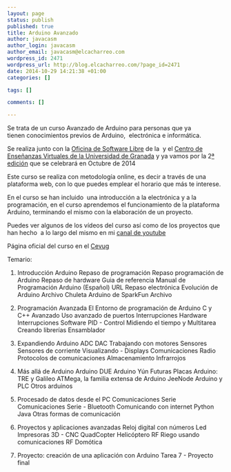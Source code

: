 ```yaml
--- 
layout: page
status: publish
published: true
title: Arduino Avanzado
author: javacasm
author_login: javacasm
author_email: javacasm@elcacharreo.com
wordpress_id: 2471
wordpress_url: http://blog.elcacharreo.com/?page_id=2471
date: 2014-10-29 14:21:38 +01:00
categories: []

tags: []

comments: []

---
```


Se trata de un curso Avanzado de Arduino para personas que ya tienen conocimientos previos de Arduino,  electrónica e informática.

Se realiza junto con la <a href="http://osl.ugr.es">Oficina de Software Libre</a> de la  y el <a href="http://cevug.ugr.es">Centro de Enseñanzas Virtuales de la Universidad de Granada</a> y ya vamos por la 2<a href="http://blog.elcacharreo.com/2014/02/27/curso-online-basico-de-arduino-2014/">ª edición</a> que se celebrará en Octubre de 2014

Este curso se realiza con metodología online, es decir a través de una plataforma web, con lo que puedes emplear el horario que más te interese.

En el curso se han incluido  una introducción a la electrónica y a la programación, en el curso aprendemos el funcionamiento de la plataforma Arduino, terminando el mismo con la elaboración de un proyecto.

Puedes ver algunos de los vídeos del curso así como de los proyectos que han hecho  a lo largo del mismo en mi <a href="http://www.youtube.com/my_videos?o=U&amp;sq=is%3Apublic+arduino+curso">canal de youtube</a>

Página oficial del curso en el <a href="http://cevug.ugr.es/arduino_avanzado">Cevug</a>

Temario:

1. Introducción Arduino
	Repaso de programación
	Repaso programación de Arduino
	Repaso de hardware
	Guia de referencia Manual de Programación Arduino (Español) URL
	Repaso electrónica
	Evolución de Arduino Archivo
	Chuleta Arduino de SparkFun Archivo

2. Programación Avanzada
	El Entorno de programación de Arduino
	C y C++ Avanzado
	Uso avanzado de puertos
	Interrupciones Hardware
	Interrupciones Software
	PID - Control
	Midiendo el tiempo y Multitarea
	Creando librerías
	Ensamblador

3. Expandiendo Arduino
	ADC
	DAC
	Trabajando con motores
	Sensores
	Sensores de corriente
	Visualizando - Displays
	Comunicaciones Radio
	Protocolos de comunicaciones
	Almacenamiento
	Infrarrojos

4. Más allá de Arduino
	Arduino DUE
	Arduino Yún
	Futuras Placas Arduino: TRE y Galileo
	ATMega, la familia extensa de Arduino
	JeeNode
	Arduino y PLC
	Otros arduinos

5. Procesado de datos desde el PC
	Comunicaciones Serie
	Comunicaciones Serie - Bluetooth
	Comunicando con internet
	Python
	Java
	Otras formas de comunicación

6. Proyectos y aplicaciones avanzadas
	Reloj digital con números Led
	Impresoras 3D - CNC
	QuadCopter
	Helicóptero RF
	Riego usando comunicaciones RF
	Domótica

7. Proyecto: creación de una aplicación con Arduino
	Tarea 7 - Proyecto final

